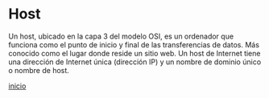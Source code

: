 # Host
Un host, ubicado en la capa 3 del modelo OSI, es un ordenador que funciona como el punto de inicio y final de las transferencias de datos. Más conocido como el lugar donde reside un sitio web. Un host de Internet tiene una dirección de Internet única (dirección IP) y un nombre de dominio único o nombre de host.

[inicio](../README.md)
